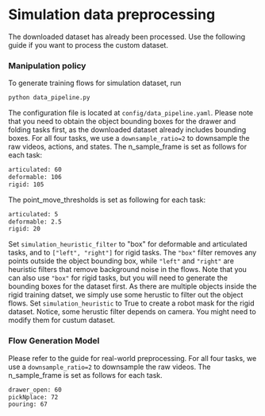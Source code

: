 # Simulation data preprocessing 

The downloaded dataset has already been processed. Use the following guide if you want to process the custom dataset. 

### Manipulation policy
To generate training flows for simulation dataset, run 
```bash
python data_pipeline.py
```
The configuration file is located at `config/data_pipeline.yaml`. Please note that you need to obtain the object bounding boxes for the drawer and folding tasks first, as the downloaded dataset already includes bounding boxes. For all four tasks, we use a `downsample_ratio=2` to downsample the raw videos, actions, and states. The n_sample_frame is set as follows for each task:
```bash
articulated: 60
deformable: 106
rigid: 105
```
The point_move_thresholds is set as following for each task:
```bash
articulated: 5
deformable: 2.5
rigid: 20
```
Set `simulation_heuristic_filter` to "box" for deformable and articulated tasks, and to `["left", "right"]` for rigid tasks. The `"box"` filter removes any points outside the object bounding box, while `"left"` and `"right"` are heuristic filters that remove background noise in the flows. Note that you can also use `"box"` for rigid tasks, but you will need to generate the bounding boxes for the dataset first. As there are multiple objects inside the rigid training datset, we simply use some herustic to filter out the object flows. Set `simulation_heuristic` to True to create a robot mask for the rigid dataset. Notice, some herustic filter depends on camera. You might need to modify them for custum dataset. 

### Flow Generation Model 

Please refer to the guide for real-world preprocessing. 
For all four tasks, we use a `downsample_ratio=2` to downsample the raw videos. The n_sample_frame is set as follows for each task.
```bash
drawer_open: 60
pickNplace: 72
pouring: 67
```

